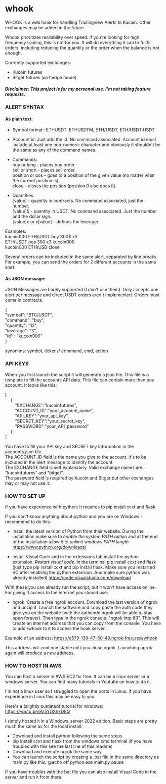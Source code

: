 # whook

WHOOK is a web hook for handling Tradingview Alerts to Kucoin. Other exchanges may be added in the future.

Whook prioritizes realiability over speed. If you're looking for high frequency trading, this is not for you.
It will do everything it can to fullfill orders, including reducing the quantity or the order when the balance is not enough.

Currently supported exchanges:
- Kucoin futures
- Bitget futures (no hedge mode)

##### Disclaimer: This project is for my personal use. I'm not taking feature requests.


### ALERT SYNTAX ###

#### As plain text:

* Symbol format:: ETHUSDT, ETHUSDTM, ETH/USDT, ETH/USDT:USDT

* Account id: Just add the id. No command associated. Account id must include at least one non-numeric character and obviously it shouldn't be the same as any of the command names.

* Commands:<br>
buy or long - places buy order.<br>
sell or short - places sell order.<br>
position or pos - goes to a position of the given value (no matter what the current position is).<br>
close - closes the position (position 0 also does it).<br>

* Quantities:<br>
[value] - quantity in contracts. No command associated, just the number.<br>
[value]$ - quantity in USDT. No command associated. Just the number and the dollar sign.<br>
[value]x or x[value] - defines the leverage.<br>

Examples:<br>
kucoin000 ETH/USDT buy 300$ x3<br>
ETH/USDT pos 300 x3 kucoin000<br>
kucoin000 ETH/USD close<br>

Several orders can be included in the same alert, separated by line breaks. For example, you can send the orders for 2 different accounts in the same alert.

#### As JSON message:

JSON Messages are barely supported (I don't use them). Only accepts one alert per message and direct USDT orders aren't implemented.
Orders must come in contracts.

{<br>
"symbol": "BTC/USDT",<br>
"command": "buy",<br>
"quantity": "12",<br>
"leverage": "3",<br>
"id" : "kucoin000"<br>
}

synonims: symbol, ticker // command, cmd, action



### API KEYS ###
When you first launch the script it will generate a json file. This file is a template to fill the accounts API data. This file can contain more than one account. It looks like this:


[<br>
&emsp;	{<br>
&emsp;&emsp;		"EXCHANGE":"kucoinfutures", <br>
&emsp;&emsp;		"ACCOUNT_ID":"your_account_name", <br>
&emsp;&emsp;		"API_KEY":"your_api_key", <br>
&emsp;&emsp;		"SECRET_KEY":"your_secret_key", <br>
&emsp;&emsp;		"PASSWORD":"your_API_password"<br>
&emsp;	}<br>
]<br>


You have to fill your API key and SECRET key information in the accounts.json file.<br>
The ACCOUNT_ID field is the name you give to the account. It's to be included in the alert message to identify the account.<br>
The EXCHANGE field is self explanatory. Valid exchange names are: "kucoinfutures" and "bitget".<br>
The password field is required by Kucoin and Bitget but other exchanges may or may not use it.<br>


###  HOW TO SET UP ###

If you have experience with python: It requires to pip install ccxt and flask.

If you don't know anything about python and you are on Windows I recommend to do this:
- Install the latest version of Python from their website. During the installation make sure to *enable the system PATH option* and at the end of the installation *allow it to unlimit windows PATH length*
https://www.python.org/downloads/

- Install Visual Code and in the extensions tab install the python extension. *Restart visual code*. In the terminal pip install ccxt and flask (just type pip install ccxt and pip install flask. Make sure you restarted VC after enabling the python extension. And make sure python was already installed)
https://code.visualstudio.com/download

With these you can already run the script, but it won't have access online. For giving it access to the internet you should use:

- ngrok. Create a free ngrok account. Download the last version of ngrok and unzip it. Launch the software and copy paste the auth code they give you on the website (with the authcode ngrok will be able to stay open forever). 
Then type in the ngrok console: "ngrok http 80". This will create an internet address that you can copy from the console. You have to add /whook to it to access the hook server.

Example of an address: https://e579-139-47-50-49.ngrok-free.app/whook

This address will continue stable until you close ngrok. Launching ngrok again will produce a new address.


### HOW TO HOST IN AWS ###

You can host a server in AWS EC2 for free. It can be a linux server or a windows server. You can find many tutorials in Youtube on how to do it.

I'm not a linux user so I struggled to open the ports in Linux. If you have experience in Linux this may be easy to you.

Here's a (slightly outdated) tutorial for windows: https://youtu.be/9z5YOXhxD9Q

I simply hosted it in a Windows_server 2022 edition. Basic steps are pretty much the same as for the local install:
- Download and install python following the same steps.
- pip install ccxt and flask from the windows cmd terminal (if you have troubles with this see the last line of this readme)
- Download and execute ngrok the same way
- You can launch the script by creating a .bat file in the same directory as main.py like this:
@echo off
python.exe main.py
pause

If you have troubles with the bat file you can also install Visual Code in the server and run it from there.
